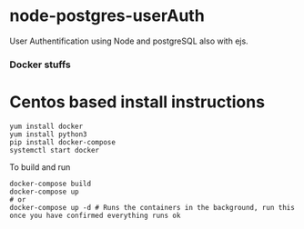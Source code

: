# node-postgres-userAuth
 User Authentification using Node and postgreSQL also with ejs.


### Docker stuffs

# Centos based install instructions
```
yum install docker
yum install python3
pip install docker-compose
systemctl start docker
```

To build and run
```
docker-compose build
docker-compose up
# or
docker-compose up -d # Runs the containers in the background, run this once you have confirmed everything runs ok
```
